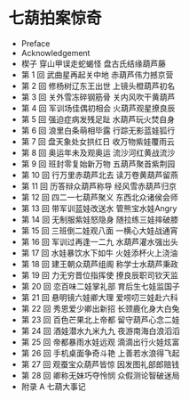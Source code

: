 # 七葫拍案惊奇

- Preface
- Acknowledgement
- 楔子 穿山甲误走蛇蝎怪 盘古氏结缘葫芦藤
- 第 1 回  武曲星再起关中地 赤葫芦伟力撼京营
- 第 2 回  修杨树辽东王出世 上镜头橙葫芦初名
- 第 3 回  关外雪冻碎钢筋骨 关内风吹干黄葫芦
- 第 4 回  军训场佳偶初相会 火葫芦观星撩良辰
- 第 5 回  强迫症病发残足趾 水葫芦玩火焚自身
- 第 6 回  浪里白条萌相毕露 行踪无影蓝娃狐行
- 第 7 回  盘天象处女拱红日 收万物紫娃覆雨云
- 第 8 回  奥运年未及观奥运 流沙河红黄战流沙
- 第 9 回  班封零复始新万物 五葫芦聚首紫荆园
- 第 10 回  行万里赤葫芦北去 读万卷黄葫芦留燕
- 第 11 回  历答辩众葫芦称导 经风雪赤葫芦归京
- 第 12 回  四二一七葫芦聚义 东西北众诸侯会师
- 第 13 回  带军训蓝娃改送水 管熊宝水娃Angry
- 第 14 回  无制服紫娃怒隐身 随拉练三娃摔破膝
- 第 15 回  三班倒二娃观八面 一横心大娃战通宵
- 第 16 回  军训过再逢一二九 水葫芦灌水强出头
- 第 17 回  水娃暴饮水下如牛 火娃添杯火上浇油
- 第 18 回  建王朝众葫芦组阁 称学士水葫芦秉政
- 第 19 回  力无穷晋位指挥使 撩良辰职司钦天监
- 第 20 回  恋百味二娃掌礼部 育后生七娃监国子
- 第 21 回  悬明镜六娃卿大理 爱唠叨三娃赴六科
- 第 22 回  秀恩爱少卿出新招 长颈鹿化身大白兔
- 第 23 回  百色芒果北上帝都 留守葫芦心念二娃
- 第 24 回  酒娃潜水九米九九 夜游南海白浪滔滔
- 第 25 回  帝都暴雨水娃远观 滴滴出行火娃炫富
- 第 26 回  手机桌面争奇斗艳 上善若水浪得飞起
- 第 27 回  观蚕宝众葫芦皆惊 因发图礼部郎赔钱
- 第 28 回  卿称无妹巧夺怜悯 众假测论智破迷局
- 附录 A  七葫大事记
